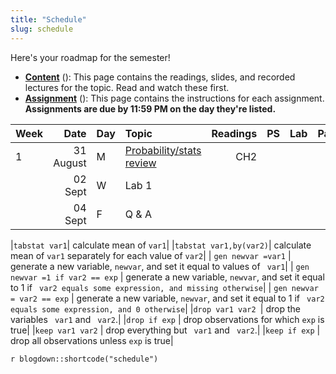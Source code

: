 ```yaml
---
title: "Schedule"
slug: schedule
---
```


Here's your roadmap for the semester!

- [**Content**](/content/) (<i class="fas fa-book-reader"></i>): This page contains the readings, slides, and recorded lectures for the topic. Read and watch these first.
- [**Assignment**](/assignment/) (<i class="fas fa-pencil-ruler"></i>): This page contains the instructions for each assignment. **Assignments are due by 11:59 PM on the day they're listed.**


|Week|Date| Day|Topic|Readings|PS|Lab|Paper|
| :------------- | ----------: | :------------- | :------------- | ----------: | :------------- | :------------- | ----------: |
| 1 | 31 August | M | [Probability/stats review](/01-content/) | CH2 | | | |
|  | 02 Sept | W | Lab 1 |  | | | |
|  | 04 Sept | F | Q \& A |  |<i class="fas fa-pencil-ruler"></i> | | |


|`tabstat var1`| calculate mean of `var1`|
|`tabstat var1,by(var2)`| calculate mean of `var1` separately for each value of `var2`|
| `gen newvar =var1` | generate a new variable, `newvar`, and set it equal to values of ` var1`|
| `gen newvar =1 if var2 == exp` | generate a new variable, `newvar`, and set it equal to 1 if ` var2 equals some expression, and missing otherwise`|
| `gen newvar = var2 == exp` | generate a new variable, `newvar`, and  set it equal to 1 if ` var2 equals some expression, and 0 otherwise`|
|`drop var1 var2 `| drop the variables ` var1` and ` var2`.|
|`drop if exp` | drop observations for which `exp` is true|
|`keep var1 var2` | drop everything but ` var1` and ` var2`.|
|`keep if exp` | drop all observations unless `exp` is true|

`r blogdown::shortcode("schedule")`
